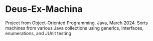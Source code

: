 # Deus-Ex-Machina
Project from Object-Oriented Programming. 
Java, March 2024. 
Sorts machines from various Java collections using generics, interfaces, enumerations, and JUnit testing
